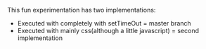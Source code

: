 This fun experimentation has two implementations:

- Executed with completely with setTimeOut = master branch
- Executed with mainly css(although a little javascript) = second implementation 